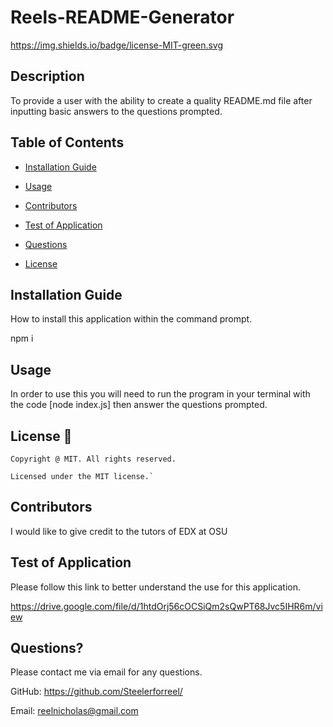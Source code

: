 # Reels-README-Generator

https://img.shields.io/badge/license-MIT-green.svg

## Description

To provide a user with the ability to create a quality README.md file after inputting basic answers to the questions prompted.

## Table of Contents
  
 * [Installation Guide](#install)
  
 * [Usage](#usage)

 * [Contributors](#contributors)

 * [Test of Application](#testing)

 * [Questions](#questions)

 * [License](#License)

## Installation Guide
  
How to install this application within the command prompt.

npm i

## Usage

In order to use this you will need to run the program in your terminal with the code [node index.js] then answer the questions prompted.

## License 📛 

    Copyright @ MIT. All rights reserved.

    Licensed under the MIT license.`

## Contributors

I would like to give credit to the tutors of EDX at OSU

## Test of Application

Please follow this link to better understand the use for this application.

https://drive.google.com/file/d/1htdOrj56cOCSiQm2sQwPT68Jvc5IHR6m/view
  
## Questions?

Please contact me via email for any questions.

GitHub: https://github.com/Steelerforreel/

Email: reelnicholas@gmail.com
